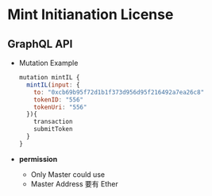 
# Mint Initianation License

## GraphQL API

- Mutation Example
  ```javascript
  mutation mintIL {
    mintIL(input: {
      to: "0xcb69b95f72d1b1f373d956d95f216492a7ea26c8"
      tokenID: "556"
      tokenUri: "556"
    }){
      transaction
      submitToken
    }
  }
  ```



- **permission**
  - Only Master could use
  - Master Address 要有 Ether
